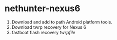 # nethunter-nexus6

1) Download and add to path Android platform tools.
2) Download twrp recovery for Nexus 6
3) fastboot flash recovery _twrpfile_
